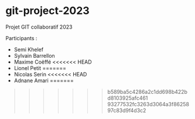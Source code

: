 # git-project-2023
Projet GIT collaboratif 2023

Participants :
- Semi Khelef
- Sylvain Barrellon
- Maxime Coëffé
<<<<<<< HEAD
- Lionel Petit
=======
- Nicolas Serin
<<<<<<< HEAD
- Adnane Amari
=======
>>>>>>> b589ba5c4286a2c1dd698b422bd8103925afc461
>>>>>>> 93277532fc3263d3064a3f8625897c83d9f4d3c2
